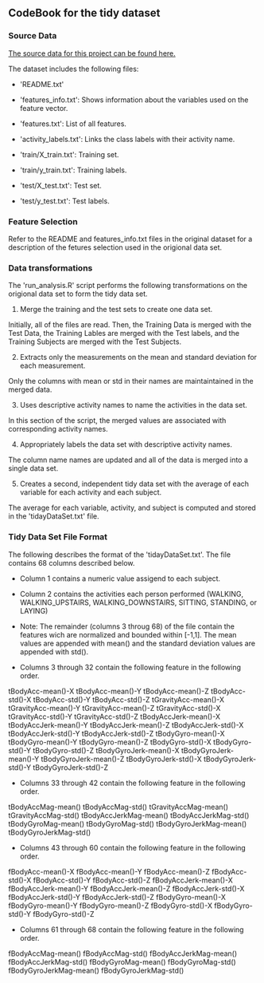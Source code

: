 ## CodeBook for the tidy dataset

### Source Data
[The source data for this project can be found here.](https://d396qusza40orc.cloudfront.net/getdata%2Fprojectfiles%2FUCI%20HAR%20Dataset.zip)

The dataset includes the following files:

* 'README.txt'

* 'features_info.txt': Shows information about the variables used on the feature vector.

* 'features.txt': List of all features.

* 'activity_labels.txt': Links the class labels with their activity name.

* 'train/X_train.txt': Training set.

* 'train/y_train.txt': Training labels.

* 'test/X_test.txt': Test set.

* 'test/y_test.txt': Test labels.

### Feature Selection 
Refer to the README and features_info.txt files in the original dataset for a description of the fetures selection used in the origional data set.

### Data transformations
The 'run_analysis.R' script performs the following transformations on the origional data set to form the tidy data set.
 
1. Merge the training and the test sets to create one data set.

Initially, all of the files are read.  Then, the Training Data is merged with the Test Data, the Training Lables are merged with the Test labels, and the Training Subjects are merged with the Test Subjects.

2. Extracts only the measurements on the mean and standard deviation for each measurement. 

Only the columns with mean or std in their names are maintaintained in the merged data.

3. Uses descriptive activity names to name the activities in the data set.

In this section of the script, the merged values are associated with corresponding activity names.

4. Appropriately labels the data set with descriptive activity names. 

The column name names are updated and all of the data is merged into a single data set.

5. Creates a second, independent tidy data set with the average of each variable for each activity and each subject. 

The average for each variable, activity, and subject is computed and stored in the 'tidayDataSet.txt' file.

### Tidy Data Set File Format
The following describes the format of the 'tidayDataSet.txt'.  The file contains 68 columns described below.

* Column 1 contains a numeric value assigend to each subject.

* Column 2 contains the activities each person performed (WALKING, WALKING_UPSTAIRS, WALKING_DOWNSTAIRS, SITTING, STANDING, or LAYING)

* Note:  The remainder (columns 3 throug 68) of the file contain the features wich are normalized and bounded within [-1,1].  The mean values are appended with mean() and the standard deviation values are appended with std().

* Columns 3 through 32 contain the following feature in the following order.  

tBodyAcc-mean()-X
tBodyAcc-mean()-Y
tBodyAcc-mean()-Z
tBodyAcc-std()-X
tBodyAcc-std()-Y
tBodyAcc-std()-Z
tGravityAcc-mean()-X
tGravityAcc-mean()-Y
tGravityAcc-mean()-Z
tGravityAcc-std()-X
tGravityAcc-std()-Y
tGravityAcc-std()-Z
tBodyAccJerk-mean()-X
tBodyAccJerk-mean()-Y
tBodyAccJerk-mean()-Z
tBodyAccJerk-std()-X
tBodyAccJerk-std()-Y
tBodyAccJerk-std()-Z
tBodyGyro-mean()-X
tBodyGyro-mean()-Y
tBodyGyro-mean()-Z
tBodyGyro-std()-X
tBodyGyro-std()-Y
tBodyGyro-std()-Z
tBodyGyroJerk-mean()-X
tBodyGyroJerk-mean()-Y
tBodyGyroJerk-mean()-Z
tBodyGyroJerk-std()-X
tBodyGyroJerk-std()-Y
tBodyGyroJerk-std()-Z

* Columns 33 through 42 contain the following feature in the following order.  

tBodyAccMag-mean()
tBodyAccMag-std()
tGravityAccMag-mean()
tGravityAccMag-std()
tBodyAccJerkMag-mean()
tBodyAccJerkMag-std()
tBodyGyroMag-mean()
tBodyGyroMag-std()
tBodyGyroJerkMag-mean()
tBodyGyroJerkMag-std()

* Columns 43 through 60 contain the following feature in the following order.  

fBodyAcc-mean()-X
fBodyAcc-mean()-Y
fBodyAcc-mean()-Z
fBodyAcc-std()-X
fBodyAcc-std()-Y
fBodyAcc-std()-Z
fBodyAccJerk-mean()-X
fBodyAccJerk-mean()-Y
fBodyAccJerk-mean()-Z
fBodyAccJerk-std()-X
fBodyAccJerk-std()-Y
fBodyAccJerk-std()-Z
fBodyGyro-mean()-X
fBodyGyro-mean()-Y
fBodyGyro-mean()-Z
fBodyGyro-std()-X
fBodyGyro-std()-Y
fBodyGyro-std()-Z

* Columns 61 through 68 contain the following feature in the following order.  

fBodyAccMag-mean()
fBodyAccMag-std()
fBodyAccJerkMag-mean()
fBodyAccJerkMag-std()
fBodyGyroMag-mean()
fBodyGyroMag-std()
fBodyGyroJerkMag-mean()
fBodyGyroJerkMag-std()
